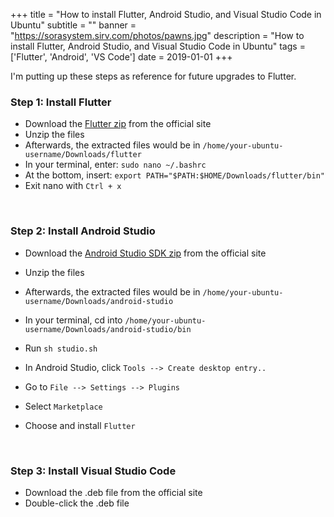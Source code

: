 +++
title = "How to install Flutter, Android Studio, and Visual Studio Code in Ubuntu"
subtitle = ""
banner = "https://sorasystem.sirv.com/photos/pawns.jpg"
description = "How to install Flutter, Android Studio, and Visual Studio Code in Ubuntu"
tags = ['Flutter', 'Android', 'VS Code']
date = 2019-01-01
+++

I'm putting up these steps as reference for future upgrades to Flutter.


### Step 1: Install Flutter

- Download the [Flutter zip](https://flutter.dev/docs/get-started/install/linux) from the official site
- Unzip the files
- Afterwards, the extracted files would be in `/home/your-ubuntu-username/Downloads/flutter`
- In your terminal, enter: `sudo nano ~/.bashrc`
- At the bottom, insert: `export PATH="$PATH:$HOME/Downloads/flutter/bin"`
- Exit nano with `Ctrl + x`

<br>

### Step 2: Install Android Studio

- Download the [Android Studio SDK zip](https://developer.android.com/studio) from the official site
- Unzip the files
- Afterwards, the extracted files would be in `/home/your-ubuntu-username/Downloads/android-studio`
- In your terminal, cd into `/home/your-ubuntu-username/Downloads/android-studio/bin`
- Run `sh studio.sh`

- In Android Studio, click `Tools --> Create desktop entry..`
- Go to ``File --> Settings --> Plugins``
- Select ``Marketplace``
- Choose and install ``Flutter``

<br>

### Step 3: Install Visual Studio Code

- Download the .deb file from the official site
- Double-click the .deb file

